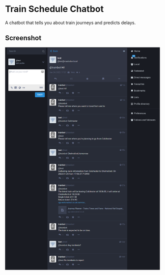 # Train Schedule Chatbot
A chatbot that tells you about train journeys and predicts delays.

## Screenshot
![TrainScheduleChatbot](https://raw.githubusercontent.com/BenJilks/Train-Schedule-Chatbot/master/screenshots/chat.png)

